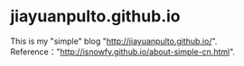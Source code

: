 # jiayuanpulto.github.io
This is my "simple" blog "http://jiayuanpulto.github.io/".
Reference："http://isnowfy.github.io/about-simple-cn.html".